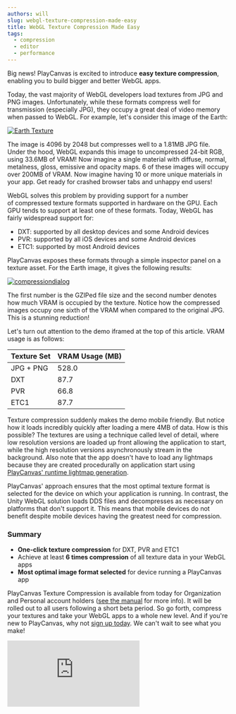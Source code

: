 ```yaml
---
authors: will
slug: webgl-texture-compression-made-easy
title: WebGL Texture Compression Made Easy
tags:
  - compression
  - editor
  - performance
---
```


Big news! PlayCanvas is excited to introduce **easy texture compression**, enabling you to build bigger and better WebGL apps.

<!-- truncate -->

Today, the vast majority of WebGL developers load textures from JPG and PNG images. Unfortunately, while these formats compress well for transmission (especially JPG), they occupy a great deal of video memory when passed to WebGL. For example, let's consider this image of the Earth:

<!-- more -->

[![Earth Texture](/img/texture-earth.jpg)](/img/texture-earth.jpg)

The image is 4096 by 2048 but compresses well to a 1.81MB JPG file. Under the hood, WebGL expands this image to uncompressed 24-bit RGB, using 33.6MB of VRAM! Now imagine a single material with diffuse, normal, metalness, gloss, emissive and opacity maps. 6 of these images will occupy over 200MB of VRAM. Now imagine having 10 or more unique materials in your app. Get ready for crashed browser tabs and unhappy end users!

WebGL solves this problem by providing support for a number of compressed texture formats supported in hardware on the GPU. Each GPU tends to support at least one of these formats. Today, WebGL has fairly widespread support for:

- DXT: supported by all desktop devices and some Android devices
- PVR: supported by all iOS devices and some Android devices
- ETC1: supported by most Android devices

PlayCanvas exposes these formats through a simple inspector panel on a texture asset. For the Earth image, it gives the following results:

[![compressiondialog](/img/compressiondialog.png)](/img/compressiondialog.png)

The first number is the GZIPed file size and the second number denotes how much VRAM is occupied by the texture. Notice how the compressed images occupy one sixth of the VRAM when compared to the original JPG. This is a stunning reduction!

Let's turn out attention to the demo iframed at the top of this article. VRAM usage is as follows:

| Texture Set | VRAM Usage (MB) |
| ----------- | --------------- |
| JPG + PNG   | 528.0           |
| DXT         | 87.7            |
| PVR         | 66.8            |
| ETC1        | 87.7            |

Texture compression suddenly makes the demo mobile friendly. But notice how it loads incredibly quickly after loading a mere 4MB of data. How is this possible? The textures are using a technique called level of detail, where low resolution versions are loaded up front allowing the application to start, while the high resolution versions asynchronously stream in the background. Also note that the app doesn't have to load any lightmaps because they are created procedurally on application start using [PlayCanvas' runtime lightmap generation](https://blog.playcanvas.com/runtime-lightmap-generation-for-webgl/).

PlayCanvas' approach ensures that the most optimal texture format is selected for the device on which your application is running. In contrast, the Unity WebGL solution loads DDS files and decompresses as necessary on platforms that don't support it. This means that mobile devices do not benefit despite mobile devices having the greatest need for compression.

### Summary

- **One-click texture compression** for DXT, PVR and ETC1
- Achieve at least **6 times compression** of all texture data in your WebGL apps
- **Most optimal image format selected** for device running a PlayCanvas app

PlayCanvas Texture Compression is available from today for Organization and Personal account holders ([see the manual](https://developer.playcanvas.com/user-manual/assets/textures/#texture-compression) for more info). It will be rolled out to all users following a short beta period. So go forth, compress your textures and take your WebGL apps to a whole new level. And if you're new to PlayCanvas, why not [sign up today](https://playcanvas.com/). We can't wait to see what you make!

<div className="iframe-container">
    <iframe loading="lazy" src="https://playcanv.as/p/yipplmVO/" title="360 lookaround camera" webkitallowfullscreen="true" mozallowfullscreen="true" allow="autoplay" allowfullscreen="true" allowvr="" scrolling="no" frameborder="0" />
</div>

[DIRECT LINK TO RUN FULLSCREEN](https://playcanv.as/p/yipplmVO/)
